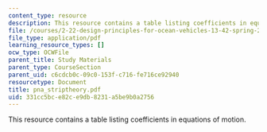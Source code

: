 ```yaml
---
content_type: resource
description: This resource contains a table listing coefficients in equations of motion.
file: /courses/2-22-design-principles-for-ocean-vehicles-13-42-spring-2005/331cc5bce82ce9db8231a5be9b0a2756_pna_striptheory.pdf
file_type: application/pdf
learning_resource_types: []
ocw_type: OCWFile
parent_title: Study Materials
parent_type: CourseSection
parent_uid: c6cdcb0c-09c0-153f-c716-fe716ce92940
resourcetype: Document
title: pna_striptheory.pdf
uid: 331cc5bc-e82c-e9db-8231-a5be9b0a2756
---
```

This resource contains a table listing coefficients in equations of motion.

